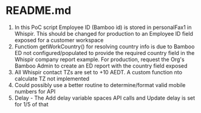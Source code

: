 
# README.md
1. In this PoC script Employee ID (Bamboo id) is stored in personalFax1 in Whispir. This should be changed for production to an Employee ID field exposed for a customer workspace
2. Functiom getWorkCountry() for resolving country info is due to Bamboo ED not configured/populated to provide the required country field in the Whispir company report example. For production, request the Org's Bamboo Admin to create an ED report with the country field exposed 
3. All Whispir contact TZs are set to +10 AEDT. A custom function nto calculate TZ not implemented
4. Could possibly use a better routine to determine/format valid mobile numbers for API
5. Delay - The Add delay variable spaces API calls and Update delay is set for 1/5 of that
